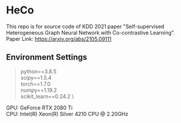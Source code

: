 # HeCo
This repo is for source code of KDD 2021 paper "Self-supervised Heterogeneous Graph Neural Network with Co-contrastive Learning". \
Paper Link: https://arxiv.org/abs/2105.09111
## Environment Settings
> python==3.8.5 \
> scipy==1.5.4 \
> torch==1.7.0 \
> numpy==1.19.2 \
> scikit_learn==0.24.2 \

GPU: GeForce RTX 2080 Ti \
CPU: Intel(R) Xeon(R) Silver 4210 CPU @ 2.20GHz
